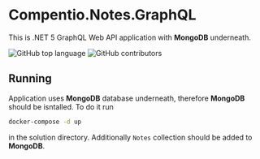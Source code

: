# Compentio.Notes.GraphQL

This is .NET 5 GraphQL Web API application with **MongoDB** underneath.

![GitHub top language](https://img.shields.io/github/languages/top/alekshura/Compentio.Ferragosto.Notes)
![GitHub contributors](https://img.shields.io/github/contributors/alekshura/Compentio.Ferragosto.Notes)


## Running 
Application uses **MongoDB** database underneath, therefore **MongoDB** should be isntalled.
To do it run 

```sh
docker-compose -d up
```
in the solution directory. Additionally `Notes` collection should be added to **MongoDB**.

 
